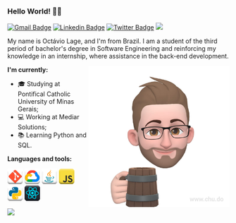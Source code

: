 ### Hello World! 👋🏻
[![Gmail Badge](https://img.shields.io/badge/-Gmail-ffffff?style=plastic-square&logo=Gmail&logoColor=red&link=mailto:octavio.lage@sga.pucminas.br)](mailto:octavio.lage@sga.pucminas.br/)
[![Linkedin Badge](https://img.shields.io/badge/-LinkedIn-blue?style=plastic-square&logo=Linkedin&logoColor=white&link=https://www.linkedin.com/in/octavio-lage)](https://www.linkedin.com/in/octavio-lage)
[![Twitter Badge](https://img.shields.io/badge/-Twitter-1ca0f1?style=plastic-square&labelColor=1ca0f1&logo=twitter&logoColor=white&link=https://twitter.com/lageoctavio)](https://twitter.com/lageoctavio)
![](https://visitor-badge.glitch.me/badge?page_id=octaviolage.octaviolage)

My name is Octávio Lage, and I'm from Brazil. I am a student of the third period of bachelor's degree in Software Engineering and reinforcing my knowledge in an internship, where assistance in the back-end development.

<img align="right" alt="Me" src="https://raw.githubusercontent.com/octaviolage/octaviolage/master/imgs/me.png"  height="320" />

<b> I'm currently: </b>
  - 🎓 Studying at Pontifical Catholic University of Minas Gerais;
  - 💻 Working at Mediar Solutions;
  - 📚 Learning Python and SQL.
  
<b> Languages and tools: </b>

<p>
<a href="https://git-scm.com/" ><img height="35" alt="Git" src="https://raw.githubusercontent.com/octaviolage/octaviolage/master/imgs/git.png"></a>
<a href="https://cloud.google.com/" ><img height="35" alt="Git" src="https://raw.githubusercontent.com/octaviolage/octaviolage/master/imgs/gcp.png"></a>
<a href="https://docs.oracle.com/en/java/" ><img height="35" alt="Java" src="https://raw.githubusercontent.com/octaviolage/octaviolage/master/imgs/java.png" ></a>
<a href="https://www.javascript.com/" ><img height="35" alt="JavaScript" src="https://raw.githubusercontent.com/octaviolage/octaviolage/master/imgs/javascript.png"></a>
<a href="https://www.python.org/" ><img height="35" alt="Python" src="https://raw.githubusercontent.com/octaviolage/octaviolage/master/imgs/python.png"></a>
<a href="https://reactjs.org/" ><img height="35" alt="ReactJS" src="https://raw.githubusercontent.com/octaviolage/octaviolage/master/imgs/reactjs.png"></a>
</p>

<img width="400px" src="https://github-readme-stats.vercel.app/api/top-langs/?username=octaviolage&hide=html&layout=compact&theme=default" /> 
<!--
**octaviolage/octaviolage** is a ✨ _special_ ✨ repository because its `README.md` (this file) appears on your GitHub profile.

Here are some ideas to get you started:

- 🔭 I’m currently working on ...
- 🌱 I’m currently learning ...
- 👯 I’m looking to collaborate on ...
- 🤔 I’m looking for help with ...
- 💬 Ask me about ...
- 📫 How to reach me: ...
- 😄 Pronouns: ...
- ⚡ Fun fact: ...
-->
